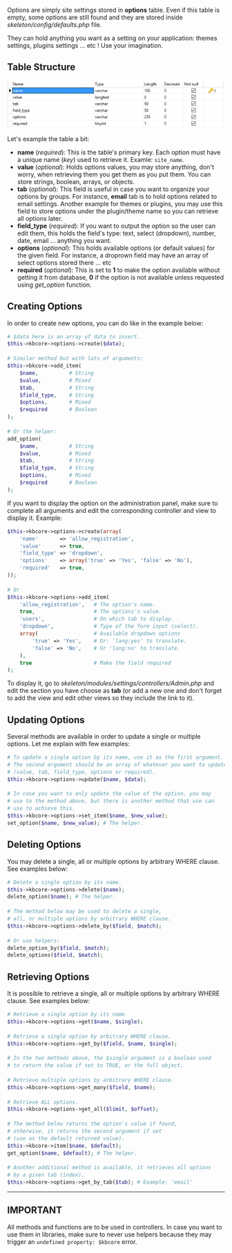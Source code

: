 Options are simply site settings stored in **options** table. Even if this table is empty, some options are still found and they are stored inside *skeleton/config/defaults.php* file.  

They can hold anything you want as a setting on your application: themes settings, plugins settings ... etc ! Use your imagination.

## Table Structure

![Options Table](table_options.png)

Let's example the table a bit:

* **name** (*required*): This is the table's primary key. Each option must have a unique name (*key*) used to retrieve it. Examle: `site_name`.
* **value** (*optional*): Holds options values, you may store anything, don't worry, when retrieving them you get them as you put them. You can store strings, boolean, arrays, or objects.
* **tab** (*optional*): This field is useful in case you want to organize your options by groups. For instance, **email** tab is to hold options related to email settings. Another example for themes or plugins, you may use this field to store options under the plugin/theme name so you can retrieve all options later.
* **field_type** (*required*): If you want to output the option so the user can edit them, this holds the field's type: text, select (dropdown), number, date, email ... anything you want.
* **options** (*optional*): This holds available options (or default values) for the given field. For instance, a droprown field may have an array of select options stored there ... etc
* **required** (*optional*): This is set to **1** to make the option available without getting it from database, **0** if the option is not available unless requested using *get_option* function.

## Creating Options

In order to create new options, you can do like in the example below:

```php
# $data here is an array of data to insert.
$this->kbcore->options->create($data);

# Similar method but with lots of arguments:
$this->bkcore->add_item(
	$name,			# String
	$value,			# Mixed
	$tab,			# String
	$field_type,	# String
	$options,		# Mixed
	$required 		# Boolean
);

# Or the helper:
add_option(
	$name,			# String
	$value,			# Mixed
	$tab,			# String
	$field_type,	# String
	$options,		# Mixed
	$required 		# Boolean
);
```

If you want to display the option on the administration panel, make sure to complete all arguments and edit the corresponding controller and view to display it. Example:

```php
$this->kbcore->options->create(array(
	'name'       => 'allow_registration',
	'value'      => true,
	'field_type' => 'dropdown',
	'options'    => array('true' => 'Yes', 'false' => 'No'),
	'required'   => true,
));

# Or
$this->kbcore->options->add_item(
	'allow_registration',	# The option's name.
	true,					# The options's value.
	'users',				# On which tab to display.
	'dropdown',				# Type of the form input (select).
	array(					# Available dropdown options
		'true' => 'Yes',	# Or: 'lang:yes' to translate.
		'false' => 'No',	# Or 'lang:no' to translate.
	),
	true					# Make the field required
);
```
To display it, go to *skeleton/modules/settings/controllers/Admin.php* and edit the section you have choose as **tab** (or add a new one and don't forget to add the view and edit other views so they include the link to it).

## Updating Options

Several methods are available in order to update a single or multiple options. Let me explain with few examples:

```php
# To update a single option by its name, use it as the first argument.
# The second argument should be an array of whatever you want to update
# (value, tab, field_type, options or required).
$this->kbcore->options->update($name, $data);

# In case you want to only update the value of the option, you may
# use to the method above, but there is another method that use can
# use to achieve this.
$this->kbcore->options->set_item($name, $new_value);
set_option($name, $new_value); # The helper.
```

## Deleting Options

You may delete a single, all or multiple options by arbitrary WHERE clause. See examples below:

```php
# Delete a single option by its name.
$this->kbcore->options->delete($name);
delete_option($name); # The helper.

# The method below may be used to delete a single,
# all, or multiple options by arbitrary WHERE clause.
$this->kbcore->options->delete_by($field, $match);

# Or use helpers:
delete_option_by($field, $match);
delete_options($field, $match);
```

## Retrieving Options

It is possible to retrieve a single, all or multiple options by arbitrary WHERE clause. See examples below:

```php
# Retrieve a single option by its name.
$this->kbcore->options->get($name, $single);

# Retrieve a single option by arbitrary WHERE clause.
$this->kbcore->options->get_by($field, $name, $single);

# In the two methods above, the $single argument is a boolean used
# to return the value if set to TRUE, or the full object.

# Retrieve multiple options by arbitrary WHERE clause.
$this->kbcore->options->get_many($field, $name);

# Retrieve ALL options.
$this->kbcore->options->get_all($limit, $offset);

# The method below returns the option's value if found, 
# otherwise, it returns the second argument if set 
# (use as the default returned value).
$this->kbcore->item($name, $default);
get_option($name, $default); # The helper.

# Another additional method is available, it retrieves all options
# by a given tab (index).
$this->kbcore->options->get_by_tab($tab); # Example: 'email'
```

---  

## IMPORTANT
All methods and functions are to be used in controllers. In case you want to use them in libraries, make sure to never use helpers because they may trigger an `undefined property: $kbcore` error.